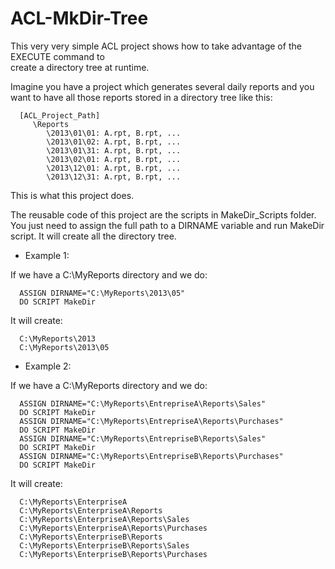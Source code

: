 ACL-MkDir-Tree
==============
This very very simple ACL project shows how to take advantage of the EXECUTE command to  
create a directory tree at runtime.

Imagine you have a project which generates several daily reports and
you want to have all those reports stored in a directory tree like this:
   

      [ACL_Project_Path]
         \Reports
            \2013\01\01: A.rpt, B.rpt, ...
            \2013\01\02: A.rpt, B.rpt, ...
            \2013\01\31: A.rpt, B.rpt, ...
            \2013\02\01: A.rpt, B.rpt, ...
            \2013\12\01: A.rpt, B.rpt, ...
            \2013\12\31: A.rpt, B.rpt, ...
         
This is what this project does. 

The reusable code of this project are the scripts in MakeDir_Scripts folder.
You just need to assign the full path to a DIRNAME variable and run MakeDir script.
It will create all the directory tree.

* Example 1:

If we have a C:\MyReports directory and we do:

      ASSIGN DIRNAME="C:\MyReports\2013\05"
      DO SCRIPT MakeDir

It will create:

      C:\MyReports\2013
      C:\MyReports\2013\05


* Example 2:

If we have a C:\MyReports directory and we do:

      ASSIGN DIRNAME="C:\MyReports\EntrepriseA\Reports\Sales"
      DO SCRIPT MakeDir
      ASSIGN DIRNAME="C:\MyReports\EntrepriseA\Reports\Purchases"
      DO SCRIPT MakeDir
      ASSIGN DIRNAME="C:\MyReports\EntrepriseB\Reports\Sales"
      DO SCRIPT MakeDir
      ASSIGN DIRNAME="C:\MyReports\EntrepriseB\Reports\Purchases"
      DO SCRIPT MakeDir

It will create:

      C:\MyReports\EnterpriseA
      C:\MyReports\EnterpriseA\Reports
      C:\MyReports\EnterpriseA\Reports\Sales
      C:\MyReports\EnterpriseA\Reports\Purchases
      C:\MyReports\EnterpriseB\Reports
      C:\MyReports\EnterpriseB\Reports\Sales
      C:\MyReports\EnterpriseB\Reports\Purchases
